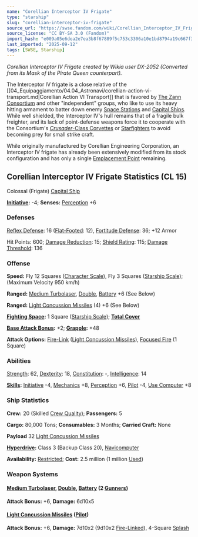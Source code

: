 ```yaml
---
name: "Corellian Interceptor IV Frigate"
type: "starship"
slug: "corellian-interceptor-iv-frigate"
source_url: "https://swse.fandom.com/wiki/Corellian_Interceptor_IV_Frigate"
source_license: "CC BY-SA 3.0 (Fandom)"
import_hash: "e009a05e6dea2e7ea3b8f67889f5c753c3306a10e1bd8794a19c667f30457aed"
last_imported: "2025-09-12"
tags: [SWSE, Starship]
---
```

*Corellian Interceptor IV Frigate created by Wikia user DX-2052 (Converted from its Mask of the Pirate Queen counterpart).*

The Interceptor IV frigate is a close relative of the [[04_Equipaggiamento/04.04_Astronavi/corellian-action-vi-transport.md|Corellian Action VI Transport]] that is favored by [The Zann Consortium](https://swse.fandom.com/wiki/The_Zann_Consortium) and other "independent" groups, who like to use its heavy hitting armament to batter down enemy [Space Stations](https://swse.fandom.com/wiki/Space_Stations) and [Capital Ships](https://swse.fandom.com/wiki/Capital_Ships). While well shielded, the Interceptor IV's hull remains that of a fragile bulk freighter, and its lack of point-defense weapons force it to cooperate with the Consortium's [*Crusader*-Class Corvettes](https://swse.fandom.com/wiki/Crusader-Class_Corvettes) or [Starfighters](https://swse.fandom.com/wiki/Starfighters) to avoid becoming prey for small strike craft.

While originally manufactured by Corellian Engineering Corporation, an Interceptor IV frigate has already been extensively modified from its stock configuration and has only a single [Emplacement Point](https://swse.fandom.com/wiki/Emplacement_Point) remaining. 
## Corellian Interceptor IV Frigate Statistics (CL 15)
Colossal (Frigate) [Capital Ship](https://swse.fandom.com/wiki/Capital_Ship)

**[Initiative](https://swse.fandom.com/wiki/Initiative):** -4; **Senses:** [Perception](https://swse.fandom.com/wiki/Perception) +6
### Defenses
[Reflex Defense](https://swse.fandom.com/wiki/Reflex_Defense_(Vehicles)): 16 ([Flat-Footed](https://swse.fandom.com/wiki/Flat-Footed): 12), [Fortitude Defense](https://swse.fandom.com/wiki/Fortitude_Defense_(Vehicles)): 36; +12 Armor

Hit Points: 600; [Damage Reduction](https://swse.fandom.com/wiki/Damage_Reduction): 15; [Shield Rating](https://swse.fandom.com/wiki/Shield_Rating): 115; [Damage Threshold](https://swse.fandom.com/wiki/Damage_Threshold_(Vehicles)): 136
### Offense
**Speed:** Fly 12 Squares ([Character Scale](https://swse.fandom.com/wiki/Character_Scale)), Fly 3 Squares ([Starship Scale](https://swse.fandom.com/wiki/Starship_Scale)); (Maximum Velocity 950 km/h)

**Ranged:** [Medium Turbolaser](https://swse.fandom.com/wiki/Medium_Turbolaser), [Double](https://swse.fandom.com/wiki/Double), [Battery](https://swse.fandom.com/wiki/Battery) +6 (See Below)

**Ranged:** [Light Concussion Missiles](https://swse.fandom.com/wiki/Light_Concussion_Missiles) (4) +6 (See Below)

**[Fighting Space](https://swse.fandom.com/wiki/Fighting_Space):** 1 Square ([Starship Scale](https://swse.fandom.com/wiki/Starship_Scale)); **[Total Cover](https://swse.fandom.com/wiki/Total_Cover)**

**[Base Attack Bonus](https://swse.fandom.com/wiki/Base_Attack_Bonus):** +2; **[Grapple](https://swse.fandom.com/wiki/Grapple):** +48

**Attack Options:** [Fire-Link](https://swse.fandom.com/wiki/Fire-Link) ([Light Concussion Missiles](https://swse.fandom.com/wiki/Light_Concussion_Missiles)), [Focused Fire](https://swse.fandom.com/wiki/Focused_Fire) (1 Square)
### Abilities
[Strength](https://swse.fandom.com/wiki/Strength): 62, [Dexterity](https://swse.fandom.com/wiki/Dexterity): 18, [Constitution](https://swse.fandom.com/wiki/Constitution): -, [Intelligence](https://swse.fandom.com/wiki/Intelligence): 14

**[Skills](https://swse.fandom.com/wiki/Skills):** [Initiative](https://swse.fandom.com/wiki/Initiative) -4, [Mechanics](https://swse.fandom.com/wiki/Mechanics) +8, [Perception](https://swse.fandom.com/wiki/Perception) +6, [Pilot](https://swse.fandom.com/wiki/Pilot) -4, [Use Computer](https://swse.fandom.com/wiki/Use_Computer) +8
### Ship Statistics
**Crew:** 20 (Skilled [Crew Quality](https://swse.fandom.com/wiki/Crew_Quality)); **Passengers:** 5

**Cargo:** 80,000 Tons; **Consumables:** 3 Months; **Carried Craft:** None

**Payload** 32 [Light Concussion Missiles](https://swse.fandom.com/wiki/Light_Concussion_Missiles)

**[Hyperdrive](https://swse.fandom.com/wiki/Hyperdrive):** Class 3 (Backup Class 20), [Navicomputer](https://swse.fandom.com/wiki/Navicomputer)

**Availability:** [Restricted](https://swse.fandom.com/wiki/Restricted); **Cost:** 2.5 million (1 million [Used](https://swse.fandom.com/wiki/Used))
### Weapon Systems
#### **[Medium Turbolaser](https://swse.fandom.com/wiki/Medium_Turbolaser), [Double](https://swse.fandom.com/wiki/Double), [Battery](https://swse.fandom.com/wiki/Battery) (2 [Gunners](https://swse.fandom.com/wiki/Gunners))**
**Attack Bonus:** +6, **Damage:** 6d10x5
#### **[Light Concussion Missiles](https://swse.fandom.com/wiki/Light_Concussion_Missiles) ([Pilot](https://swse.fandom.com/wiki/Pilot_(Vehicle_Combat)))**
**Attack Bonus:** +6, **Damage:** 7d10x2 (9d10x2 [Fire-Linked](https://swse.fandom.com/wiki/Fire-Linked)), 4-Square [Splash](https://swse.fandom.com/wiki/Splash)
